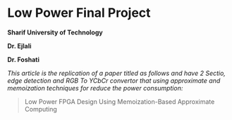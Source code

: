 # Low Power Final Project
**Sharif University of Technology**

**Dr. Ejlali** 

**Dr. Foshati**

*This article is the replication of a paper titled as follows and have 2 Sectio, edge detection and RGB To YCbCr convertor that using approximate and memoization techniques for reduce the power consumption:*
> Low Power FPGA Design Using Memoization-Based Approximate Computing
